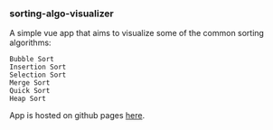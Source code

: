 ### sorting-algo-visualizer

A simple vue app that aims to visualize some of the 
common sorting algorithms:
  ```
  Bubble Sort
  Insertion Sort
  Selection Sort
  Merge Sort
  Quick Sort
  Heap Sort
  ```
  
App is hosted on github pages [here](https://pages.github.com/).
  
